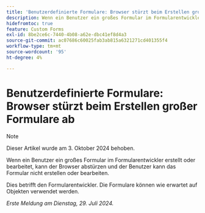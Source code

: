 ```yaml
---
title: 'Benutzerdefinierte Formulare: Browser stürzt beim Erstellen großer Formulare ab'
description: Wenn ein Benutzer ein großes Formular im Formularentwickler erstellt oder bearbeitet, kann der Browser abstürzen und der Benutzer kann das Formular nicht erstellen oder bearbeiten.
hidefromtoc: true
feature: Custom Forms
exl-id: 8be2ce6c-7440-4b08-a62e-dbc41ef8d4a3
source-git-commit: ac07686c60025fab3ab815a6321271cd401355f4
workflow-type: tm+mt
source-wordcount: '95'
ht-degree: 4%

---
```


# Benutzerdefinierte Formulare: Browser stürzt beim Erstellen großer Formulare ab

>[!NOTE]
>
>Dieser Artikel wurde am 3. Oktober 2024 behoben.

Wenn ein Benutzer ein großes Formular im Formularentwickler erstellt oder bearbeitet, kann der Browser abstürzen und der Benutzer kann das Formular nicht erstellen oder bearbeiten.

Dies betrifft den Formularentwickler. Die Formulare können wie erwartet auf Objekten verwendet werden.

_Erste Meldung am Dienstag, 29. Juli 2024._

